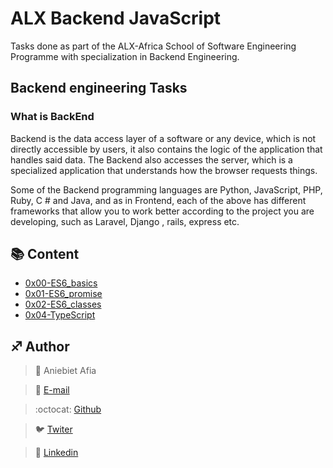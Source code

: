 # ALX Backend JavaScript

Tasks done as part of the ALX-Africa School of Software Engineering Programme with specialization in Backend Engineering.

## Backend engineering Tasks

### What is BackEnd

Backend is the data access layer of a software or any device, which is not directly accessible by users, it also contains the logic of the application that handles said data. The Backend also accesses the server, which is a specialized application that understands how the browser requests things.

Some of the Backend programming languages are Python, JavaScript, PHP, Ruby, C # and Java, and as in Frontend, each of the above has different frameworks that allow you to work better according to the project you are developing, such as Laravel, Django , rails, express etc.


## :books: Content

- [0x00-ES6_basics](/0x00-ES6_basics)
- [0x01-ES6_promise](/0x01-ES6_promise)
- [0x02-ES6_classes](/0x02-ES6_classes)
- [0x04-TypeScript](/0x04-TypeScript)



## :sagittarius: Author

> :man: Aniebiet Afia

> :e-mail: [E-mail](aniebietafia87@gmail.com)

> :octocat: [Github](https://github.com/AfiaAniebiet)

> :bird: [Twiter](https://twitter.com/AfiaAniebiet)

> :blue_book: [Linkedin](https://www.linkedin.com/in/aniebietafia/)
